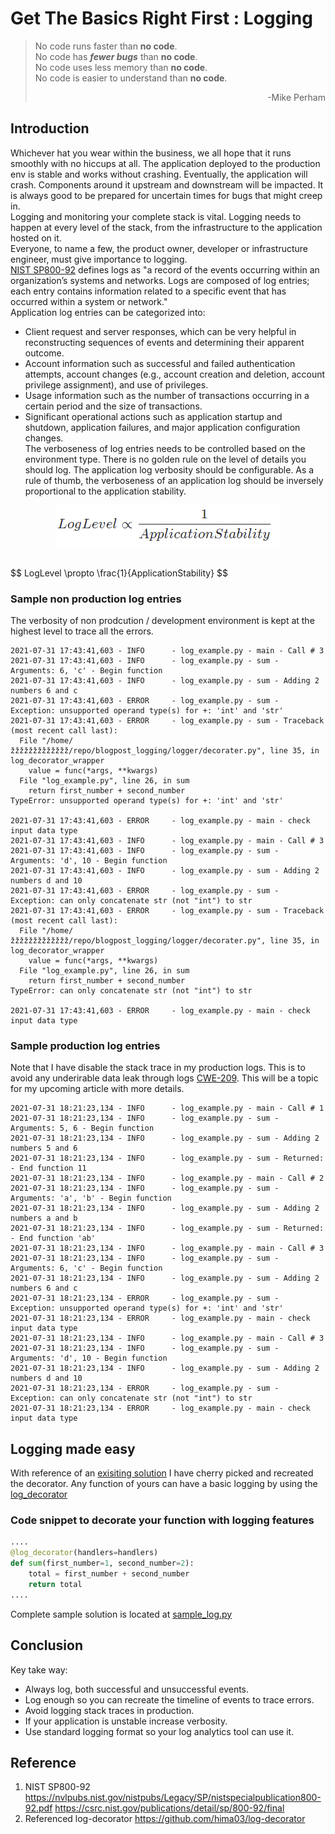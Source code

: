 # Get The Basics Right First : Logging

> No code runs faster than **no code**. <br/>
> No code has _**fewer bugs**_ than **no code**. <br/>
> No code uses less memory than **no code**. <br/>
> No code is easier to understand than **no code**. <br/>
> <p align="right">-Mike Perham</p>

## Introduction
Whichever hat you wear within the business, we all hope that it runs smoothly 
with no hiccups at all. The application deployed to the production env is stable
 and works without crashing.
Eventually, the application will crash. Components around it upstream and 
downstream will be impacted. It is always good to be prepared for uncertain 
times for bugs that might creep in.<br/>
Logging and monitoring your complete stack is vital. Logging needs to happen at 
every level of the stack, from the infrastructure to the application hosted on 
it.<br/>
Everyone, to name a few, the product owner, developer or infrastructure 
engineer, must give importance to logging.<br/>
[NIST SP800-92](#ref1) defines logs as "a record of the events occurring within 
an organization’s systems and networks. Logs are composed of log entries; each 
entry contains information related to a specific event that has occurred within 
a system or network."<br/>
Application log entries can be categorized into:<br/>
* Client request and server responses, which can be very helpful in 
  reconstructing sequences of events and determining their apparent outcome. 
* Account information such as successful and failed authentication attempts, 
  account changes (e.g., account creation and deletion, account privilege 
  assignment), and use of privileges.
* Usage information such as the number of transactions occurring in a certain 
  period and the size of transactions.
* Significant operational actions such as application startup and shutdown, 
  application failures, and major application configuration changes. <br/>
The verboseness of log entries needs to be controlled based on the environment 
type. There is no golden rule on the level of details you should log. 
The application log verbosity should be configurable. 
As a rule of thumb, the verboseness 
of an application log should be inversely proportional to the application 
stability. <br/>

<p align="center">
  <img src="/images/loglevel.png">
</p>

<br/>
$$
LogLevel \propto  \frac{1}{ApplicationStability}
$$<br/>

### Sample non production log entries
The verbosity of non prodcution / development environment is kept at the highest level to 
trace all the errors.
```log
2021-07-31 17:43:41,603 - INFO      - log_example.py - main - Call # 3
2021-07-31 17:43:41,603 - INFO      - log_example.py - sum - Arguments: 6, 'c' - Begin function
2021-07-31 17:43:41,603 - INFO      - log_example.py - sum - Adding 2 numbers 6 and c
2021-07-31 17:43:41,603 - ERROR     - log_example.py - sum - Exception: unsupported operand type(s) for +: 'int' and 'str'
2021-07-31 17:43:41,603 - ERROR     - log_example.py - sum - Traceback (most recent call last):
  File "/home/žžžžžžžžžžžžž/repo/blogpost_logging/logger/decorater.py", line 35, in log_decorator_wrapper
    value = func(*args, **kwargs)
  File "log_example.py", line 26, in sum
    return first_number + second_number
TypeError: unsupported operand type(s) for +: 'int' and 'str'

2021-07-31 17:43:41,603 - ERROR     - log_example.py - main - check input data type
2021-07-31 17:43:41,603 - INFO      - log_example.py - main - Call # 3
2021-07-31 17:43:41,603 - INFO      - log_example.py - sum - Arguments: 'd', 10 - Begin function
2021-07-31 17:43:41,603 - INFO      - log_example.py - sum - Adding 2 numbers d and 10
2021-07-31 17:43:41,603 - ERROR     - log_example.py - sum - Exception: can only concatenate str (not "int") to str
2021-07-31 17:43:41,603 - ERROR     - log_example.py - sum - Traceback (most recent call last):
  File "/home/žžžžžžžžžžžžž/repo/blogpost_logging/logger/decorater.py", line 35, in log_decorator_wrapper
    value = func(*args, **kwargs)
  File "log_example.py", line 26, in sum
    return first_number + second_number
TypeError: can only concatenate str (not "int") to str

2021-07-31 17:43:41,603 - ERROR     - log_example.py - main - check input data type
```

### Sample production log entries
Note that I have disable the stack trace in my production logs. This is to avoid 
any underirable data leak through logs [CWE-209](https://cwe.mitre.org/data/definitions/209.html).
This will be a topic for my upcoming article with more details.

```log
2021-07-31 18:21:23,134 - INFO      - log_example.py - main - Call # 1
2021-07-31 18:21:23,134 - INFO      - log_example.py - sum - Arguments: 5, 6 - Begin function
2021-07-31 18:21:23,134 - INFO      - log_example.py - sum - Adding 2 numbers 5 and 6
2021-07-31 18:21:23,134 - INFO      - log_example.py - sum - Returned: - End function 11
2021-07-31 18:21:23,134 - INFO      - log_example.py - main - Call # 2
2021-07-31 18:21:23,134 - INFO      - log_example.py - sum - Arguments: 'a', 'b' - Begin function
2021-07-31 18:21:23,134 - INFO      - log_example.py - sum - Adding 2 numbers a and b
2021-07-31 18:21:23,134 - INFO      - log_example.py - sum - Returned: - End function 'ab'
2021-07-31 18:21:23,134 - INFO      - log_example.py - main - Call # 3
2021-07-31 18:21:23,134 - INFO      - log_example.py - sum - Arguments: 6, 'c' - Begin function
2021-07-31 18:21:23,134 - INFO      - log_example.py - sum - Adding 2 numbers 6 and c
2021-07-31 18:21:23,134 - ERROR     - log_example.py - sum - Exception: unsupported operand type(s) for +: 'int' and 'str'
2021-07-31 18:21:23,134 - ERROR     - log_example.py - main - check input data type
2021-07-31 18:21:23,134 - INFO      - log_example.py - main - Call # 3
2021-07-31 18:21:23,134 - INFO      - log_example.py - sum - Arguments: 'd', 10 - Begin function
2021-07-31 18:21:23,134 - INFO      - log_example.py - sum - Adding 2 numbers d and 10
2021-07-31 18:21:23,134 - ERROR     - log_example.py - sum - Exception: can only concatenate str (not "int") to str
2021-07-31 18:21:23,134 - ERROR     - log_example.py - main - check input data type
```
## Logging made easy
With reference of an [exisiting solution](#ref2) I have cherry picked and 
recreated the decorator. Any function of yours can
have a basic logging by using the [log_decorator](logger/decorater.py)

### Code snippet to decorate your function with logging features
```python
....
@log_decorator(handlers=handlers)
def sum(first_number=1, second_number=2):
    total = first_number + second_number
    return total
....
```
Complete sample solution is located at [sample_log.py](log_example.py)


## Conclusion
Key take way:
* Always log, both successful and unsuccessful events.
* Log enough so you can recreate the timeline of events to trace errors.
* Avoid logging stack traces in production.
* If your application is unstable increase verbosity.
* Use standard logging format so your log analytics tool can use it.

## Reference
1. <a name="ref1">NIST SP800-92</a> https://nvlpubs.nist.gov/nistpubs/Legacy/SP/nistspecialpublication800-92.pdf
https://csrc.nist.gov/publications/detail/sp/800-92/final
2. <a name="ref2">Referenced log-decorator</a> https://github.com/hima03/log-decorator
